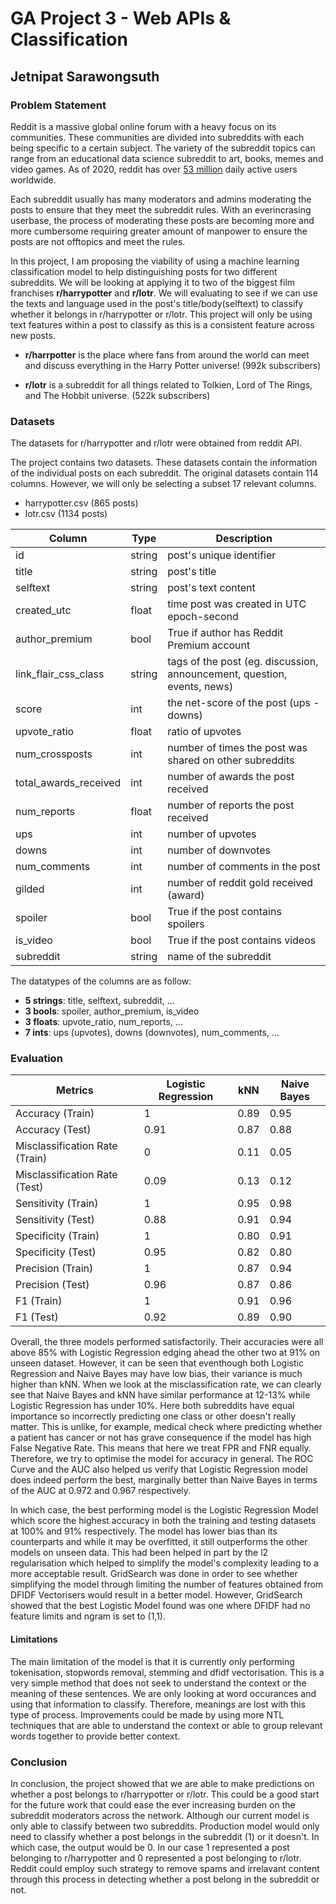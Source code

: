 # GA Project 3 - Web APIs & Classification
## Jetnipat Sarawongsuth 

### Problem Statement
Reddit is a massive global online forum with a heavy focus on its communities. These communities are divided into subreddits with each being specific to a certain subject. The variety of the subreddit topics can range from an educational data science subreddit to art, books, memes and video games. As of 2020, reddit has over [53 million](https://www.redditinc.com/) daily active users worldwide.

Each subreddit usually has many moderators and admins moderating the posts to ensure that they meet the subreddit rules. With an everincrasing userbase, the process of moderating these posts are becoming more and more cumbersome requiring greater amount of manpower to ensure the posts are not offtopics and meet the rules.

In this project, I am proposing the viability of using a machine learning classification model to help distinguishing posts for two different subreddits. We will be looking at applying it to two of the biggest film franchises **r/harrypotter** and **r/lotr**. We will evaluating to see if we can use the texts and language used in the post's title/body(selftext) to classify whether it belongs in r/harrypotter or r/lotr. This project will only be using text features within a post to classify as this is a consistent feature across new posts.

- **r/harrpotter** is the place where fans from around the world can meet and discuss everything in the Harry Potter universe! (992k subscribers)

- **r/lotr** is a subreddit for all things related to Tolkien, Lord of The Rings, and The Hobbit universe. (522k subscribers)

### Datasets
The datasets for r/harrypotter and r/lotr were obtained from reddit API.

The project contains two datasets. These datasets contain the information of the individual posts on each subreddit. The original datasets contain 114 columns. However, we will only be selecting a subset 17 relevant columns.
- harrypotter.csv (865 posts)
- lotr.csv (1134 posts)

| Column                | Type   | Description                                             |
|-----------------------|--------|---------------------------------------------------------|
| id                    | string | post's unique identifier                                |
| title                 | string | post's title                                            |
| selftext              | string | post's text content                                     |
| created_utc           | float  | time post was created in UTC epoch-second               |
| author_premium        | bool   | True if author has Reddit Premium account               |
| link_flair_css_class  | string | tags of the post (eg. discussion, announcement, question, events, news)        |
| score                 | int    | the net-score of the post (ups - downs)                 |
| upvote_ratio          | float  | ratio of upvotes                                        |
| num_crossposts        | int    | number of times the post was shared on other subreddits |
| total_awards_received | int    | number of awards the post received                      |
| num_reports           | float  | number of reports the post received                     |
| ups                   | int    | number of upvotes                                       |
| downs                 | int    | number of downvotes                                     |
| num_comments          | int    | number of comments in the post                          |
| gilded                | int    | number of reddit gold received (award)                  |
| spoiler               | bool   | True if the post contains spoilers                      |
| is_video              | bool   | True if the post contains videos                        |
| subreddit             | string | name of the subreddit                                   |

The datatypes of the columns are as follow:
- **5 strings**: title, selftext, subreddit, ...
- **3 bools**: spoiler, author_premium, is_video
- **3 floats**: upvote_ratio, num_reports, ...
- **7 ints**: ups (upvotes), downs (downvotes), num_comments, ...

### Evaluation

|          Metrics       | Logistic Regression | kNN | Naive Bayes |
|------------------------|---------------------|-----|-------------|
| Accuracy (Train) |          1         |  0.89   |       0.95      |
| Accuracy (Test)               |      0.91               |   0.87  |   0.88          |
| Misclassification Rate (Train)|         0            |   0.11  |    0.05         |
| Misclassification Rate (Test) |           0.09          |   0.13  |       0.12      |
| Sensitivity (Train)             |          1           |  0.95   |      0.98       |
| Sensitivity (Test)            |            0.88         |  0.91   |        0.94     |
| Specificity (Train)            |             1        |   0.80  |          0.91   |
| Specificity (Test)            |               0.95      |   0.82  |      0.80       |
| Precision (Train)              |              1       |    0.87 |        0.94     |
| Precision (Test)              |               0.96      |   0.87  |       0.86      |
| F1 (Train)                     |     1                |   0.91  |    0.96         |
| F1 (Test)                     |         0.92            |   0.89  |      0.90       |




Overall, the three models performed satisfactorily. Their accuracies were all above 85% with Logistic Regression edging ahead the other two at 91% on unseen dataset. However, it can be seen that eventhough both Logistic Regression and Naive Bayes may have low bias, their variance is much higher than kNN. When we look at the misclassification rate, we can clearly see that Naive Bayes and kNN have similar performance at 12-13% while Logistic Regression has under 10%. Here both subreddits have equal importance so incorrectly predicting one class or other doesn't really matter. This is unlike, for example, medical check where predicting whether a patient has cancer or not has grave consequence if the model has high False Negative Rate. This means that here we treat FPR and FNR equally. Therefore, we try to optimise the model for accuracy in general. The ROC Curve and the AUC also helped us verify that Logistic Regression model does indeed perform the best, marginally better than Naive Bayes in terms of the AUC at 0.972 and 0.967 respectively.

In which case, the best performing model is the Logistic Regression Model which score the highest accuracy in both the training and testing datasets at 100% and 91% respectively. The model has lower bias than its counterparts and while it may be overfitted, it still outperforms the other models on unseen data. This had been helped in part by the l2 regularisation which helped to simplify the model's complexity leading to a more acceptable result. GridSearch was done in order to see whether simplifying the model through limiting the number of features obtained from DFIDF Vectorisers would result in a better model. However, GridSearch showed that the best Logistic Model found was one where DFIDF had no feature limits and ngram is set to (1,1).



#### Limitations

The main limitation of the model is that it is currently only performing tokenisation, stopwords removal, stemming and dfidf vectorisation. This is a very simple method that does not seek to understand the context or the meaning of these sentences. We are only looking at word occurances and using that information to classify. Therefore, meanings are lost with this type of process. Improvements could be made by using more NTL techniques that are able to understand the context or able to group relevant words together to provide better context.

### Conclusion

In conclusion, the project showed that we are able to make predictions on whether a post belongs to r/harrypotter or r/lotr. This could be a good start for the future work that could ease the ever increasing burden on the subreddit moderators across the network. Although our current model is only able to classify between two subreddits. Production model would only need to classify whether a post belongs in the subreddit (1) or it doesn't. In which case, the output would be 0. In our case 1 represented a post belonging to r/harrypotter and 0 represented a post belonging to r/lotr. Reddit could employ such strategy to remove spams and irrelavant content through this process in detecting whether a post belong in the subreddit or not.





